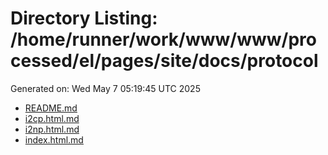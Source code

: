 # Directory Listing: /home/runner/work/www/www/processed/el/pages/site/docs/protocol
Generated on: Wed May  7 05:19:45 UTC 2025

- [README.md](README.md)
- [i2cp.html.md](i2cp.html.md)
- [i2np.html.md](i2np.html.md)
- [index.html.md](index.html.md)
